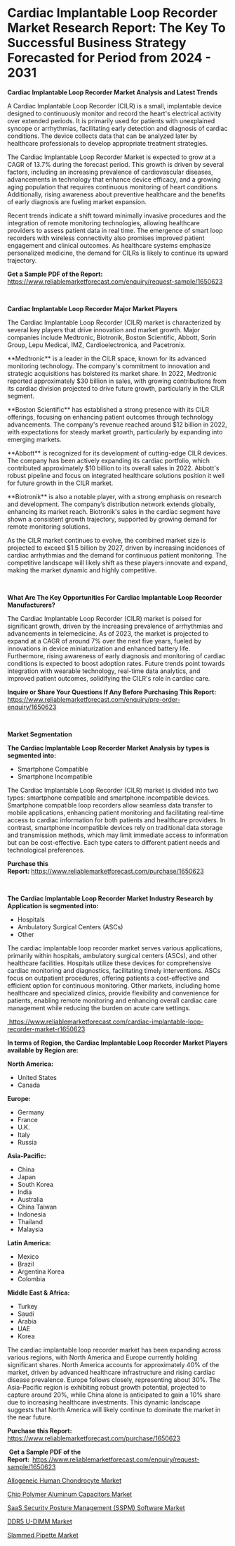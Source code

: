 <p><h1>Cardiac Implantable Loop Recorder Market Research Report: The Key To Successful Business Strategy Forecasted for Period from 2024 - 2031</h1></p><p><strong>Cardiac Implantable Loop Recorder Market Analysis and Latest Trends</strong></p>
<p><p>A Cardiac Implantable Loop Recorder (CILR) is a small, implantable device designed to continuously monitor and record the heart's electrical activity over extended periods. It is primarily used for patients with unexplained syncope or arrhythmias, facilitating early detection and diagnosis of cardiac conditions. The device collects data that can be analyzed later by healthcare professionals to develop appropriate treatment strategies.</p><p>The Cardiac Implantable Loop Recorder Market is expected to grow at a CAGR of 13.7% during the forecast period. This growth is driven by several factors, including an increasing prevalence of cardiovascular diseases, advancements in technology that enhance device efficacy, and a growing aging population that requires continuous monitoring of heart conditions. Additionally, rising awareness about preventive healthcare and the benefits of early diagnosis are fueling market expansion. </p><p>Recent trends indicate a shift toward minimally invasive procedures and the integration of remote monitoring technologies, allowing healthcare providers to assess patient data in real time. The emergence of smart loop recorders with wireless connectivity also promises improved patient engagement and clinical outcomes. As healthcare systems emphasize personalized medicine, the demand for CILRs is likely to continue its upward trajectory.</p></p>
<p><strong>Get a Sample PDF of the Report:&nbsp;</strong> <a href="https://www.reliablemarketforecast.com/enquiry/request-sample/1650623?utm_campaign=1082&utm_medium=2&utm_source=Github&utm_content=ia&utm_term=08122024&utm_id=cardiac-implantable-loop-recorder">https://www.reliablemarketforecast.com/enquiry/request-sample/1650623</a></p>
<p>&nbsp;</p>
<p><strong>Cardiac Implantable Loop Recorder Major Market Players</strong></p>
<p><p>The Cardiac Implantable Loop Recorder (CILR) market is characterized by several key players that drive innovation and market growth. Major companies include Medtronic, Biotronik, Boston Scientific, Abbott, Sorin Group, Lepu Medical, IMZ, Cardioelectronica, and Pacetronix.</p><p>**Medtronic** is a leader in the CILR space, known for its advanced monitoring technology. The company's commitment to innovation and strategic acquisitions has bolstered its market share. In 2022, Medtronic reported approximately $30 billion in sales, with growing contributions from its cardiac division projected to drive future growth, particularly in the CILR segment.</p><p>**Boston Scientific** has established a strong presence with its CILR offerings, focusing on enhancing patient outcomes through technology advancements. The company's revenue reached around $12 billion in 2022, with expectations for steady market growth, particularly by expanding into emerging markets.</p><p>**Abbott** is recognized for its development of cutting-edge CILR devices. The company has been actively expanding its cardiac portfolio, which contributed approximately $10 billion to its overall sales in 2022. Abbott's robust pipeline and focus on integrated healthcare solutions position it well for future growth in the CILR market.</p><p>**Biotronik** is also a notable player, with a strong emphasis on research and development. The company’s distribution network extends globally, enhancing its market reach. Biotronik's sales in the cardiac segment have shown a consistent growth trajectory, supported by growing demand for remote monitoring solutions.</p><p>As the CILR market continues to evolve, the combined market size is projected to exceed $1.5 billion by 2027, driven by increasing incidences of cardiac arrhythmias and the demand for continuous patient monitoring. The competitive landscape will likely shift as these players innovate and expand, making the market dynamic and highly competitive.</p></p>
<p>&nbsp;</p>
<p><strong>What Are The Key Opportunities For Cardiac Implantable Loop Recorder Manufacturers?</strong></p>
<p><p>The Cardiac Implantable Loop Recorder (CILR) market is poised for significant growth, driven by the increasing prevalence of arrhythmias and advancements in telemedicine. As of 2023, the market is projected to expand at a CAGR of around 7% over the next five years, fueled by innovations in device miniaturization and enhanced battery life. Furthermore, rising awareness of early diagnosis and monitoring of cardiac conditions is expected to boost adoption rates. Future trends point towards integration with wearable technology, real-time data analytics, and improved patient outcomes, solidifying the CILR's role in cardiac care.</p></p>
<p><strong>Inquire or Share Your Questions If Any Before Purchasing This Report:</strong> <a href="https://www.reliablemarketforecast.com/enquiry/pre-order-enquiry/1650623?utm_campaign=1082&utm_medium=2&utm_source=Github&utm_content=ia&utm_term=08122024&utm_id=cardiac-implantable-loop-recorder">https://www.reliablemarketforecast.com/enquiry/pre-order-enquiry/1650623</a></p>
<p>&nbsp;</p>
<p><strong>Market Segmentation</strong></p>
<p><strong>The Cardiac Implantable Loop Recorder Market Analysis by types is segmented into:</strong></p>
<p><ul><li>Smartphone Compatible</li><li>Smartphone Incompatible</li></ul></p>
<p><p>The Cardiac Implantable Loop Recorder (CILR) market is divided into two types: smartphone compatible and smartphone incompatible devices. Smartphone compatible loop recorders allow seamless data transfer to mobile applications, enhancing patient monitoring and facilitating real-time access to cardiac information for both patients and healthcare providers. In contrast, smartphone incompatible devices rely on traditional data storage and transmission methods, which may limit immediate access to information but can be cost-effective. Each type caters to different patient needs and technological preferences.</p></p>
<p><strong>Purchase this Report:&nbsp;</strong><a href="https://www.reliablemarketforecast.com/purchase/1650623?utm_campaign=1082&utm_medium=2&utm_source=Github&utm_content=ia&utm_term=08122024&utm_id=cardiac-implantable-loop-recorder">https://www.reliablemarketforecast.com/purchase/1650623</a></p>
<p>&nbsp;</p>
<p><strong>The Cardiac Implantable Loop Recorder Market Industry Research by Application is segmented into:</strong></p>
<p><ul><li>Hospitals</li><li>Ambulatory Surgical Centers (ASCs)</li><li>Other</li></ul></p>
<p><p>The cardiac implantable loop recorder market serves various applications, primarily within hospitals, ambulatory surgical centers (ASCs), and other healthcare facilities. Hospitals utilize these devices for comprehensive cardiac monitoring and diagnostics, facilitating timely interventions. ASCs focus on outpatient procedures, offering patients a cost-effective and efficient option for continuous monitoring. Other markets, including home healthcare and specialized clinics, provide flexibility and convenience for patients, enabling remote monitoring and enhancing overall cardiac care management while reducing the burden on acute care settings.</p></p>
<p><a href="https://www.reliablemarketforecast.com/cardiac-implantable-loop-recorder-market-r1650623?utm_campaign=1082&utm_medium=2&utm_source=Github&utm_content=ia&utm_term=08122024&utm_id=cardiac-implantable-loop-recorder">&nbsp;https://www.reliablemarketforecast.com/cardiac-implantable-loop-recorder-market-r1650623</a></p>
<p><strong>In terms of Region, the Cardiac Implantable Loop Recorder Market Players available by Region are:</strong></p>
<p>
    <p> <strong> North America: </strong>
        <ul>
            <li>United States</li>
            <li>Canada</li>
        </ul>
        </p> 
    <p> <strong> Europe: </strong>
        <ul>
            <li>Germany</li>
            <li>France</li>
            <li>U.K.</li>
            <li>Italy</li>
            <li>Russia</li>
        </ul>
        </p> 
    <p> <strong> Asia-Pacific: </strong>
        <ul>
            <li>China</li>
            <li>Japan</li>
            <li>South Korea</li>
            <li>India</li>
            <li>Australia</li>
            <li>China Taiwan</li>
            <li>Indonesia</li>
            <li>Thailand</li>
            <li>Malaysia</li>
        </ul>
        </p> 
    <p> <strong> Latin America: </strong>
        <ul>
            <li>Mexico</li>
            <li>Brazil</li>
            <li>Argentina Korea</li>
            <li>Colombia</li>
        </ul>
        </p> 
    <p> <strong> Middle East & Africa: </strong>
        <ul>
            <li>Turkey</li>
            <li>Saudi</li>
            <li>Arabia</li>
            <li>UAE</li>
            <li>Korea</li>
        </ul>
    </p>
    </p>
<p><p>The cardiac implantable loop recorder market has been expanding across various regions, with North America and Europe currently holding significant shares. North America accounts for approximately 40% of the market, driven by advanced healthcare infrastructure and rising cardiac disease prevalence. Europe follows closely, representing about 30%. The Asia-Pacific region is exhibiting robust growth potential, projected to capture around 20%, while China alone is anticipated to gain a 10% share due to increasing healthcare investments. This dynamic landscape suggests that North America will likely continue to dominate the market in the near future.</p></p>
<p><strong>Purchase this Report: </strong><a href="https://www.reliablemarketforecast.com/purchase/1650623?utm_campaign=1082&utm_medium=2&utm_source=Github&utm_content=ia&utm_term=08122024&utm_id=cardiac-implantable-loop-recorder">https://www.reliablemarketforecast.com/purchase/1650623</a></p>
<p>&nbsp;<strong>Get a Sample PDF of the Report:&nbsp;&nbsp;</strong><a href="https://www.reliablemarketforecast.com/enquiry/request-sample/1650623?utm_campaign=1082&utm_medium=2&utm_source=Github&utm_content=ia&utm_term=08122024&utm_id=cardiac-implantable-loop-recorder">https://www.reliablemarketforecast.com/enquiry/request-sample/1650623</a></p>
<p><strong></strong></p>
<p><p><a href="https://www.linkedin.com/pulse/compreh-proposis-fbaif?utm_campaign=1082&utm_medium=2&utm_source=Github&utm_content=ia&utm_term=08122024&utm_id=cardiac-implantable-loop-recorder">Allogeneic Human Chondrocyte Market</a></p><p><a href="https://issuu.com/reportprime-2/docs/chip-polymer-aluminum-capacitors-market-size-2030.?utm_campaign=1082&utm_medium=2&utm_source=Github&utm_content=ia&utm_term=08122024&utm_id=cardiac-implantable-loop-recorder">Chip Polymer Aluminum Capacitors Market</a></p><p><a href="https://issuu.com/reportprime-2/docs/saas-security-posture-management-sspm-software-mar?utm_campaign=1082&utm_medium=2&utm_source=Github&utm_content=ia&utm_term=08122024&utm_id=cardiac-implantable-loop-recorder">SaaS Security Posture Management (SSPM) Software Market</a></p><p><a href="https://github.com/NorbertYates/Market-Research-Report-List-7/blob/main/ddr5-u-dimm-market.md?utm_campaign=1082&utm_medium=2&utm_source=Github&utm_content=ia&utm_term=08122024&utm_id=cardiac-implantable-loop-recorder">DDR5 U-DIMM Market</a></p><p><a href="https://www.linkedin.com/pulse/insights-slammed-pipette-market-from-2024-2031-projecting-hvrxe?utm_campaign=1082&utm_medium=2&utm_source=Github&utm_content=ia&utm_term=08122024&utm_id=cardiac-implantable-loop-recorder">Slammed Pipette Market</a></p></p>